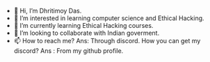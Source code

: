 - 👋 Hi, I’m Dhritimoy Das.
- 👀 I’m interested in learning computer science and Ethical Hacking.
- 🌱 I’m currently learning Ethical Hacking courses.
- 💞️ I’m looking to collaborate with Indian goverment.
- 📫 How to reach me? Ans: Through discord.  How you can get my discord? Ans : From my github profile.

<!---
DhritimoyDas/DhritimoyDas is a ✨ special ✨ repository because its `README.md` (this file) appears on your GitHub profile.
You can click the Preview link to take a look at your changes.
--->
